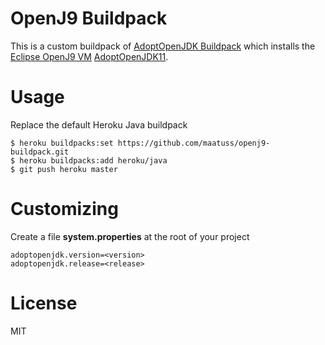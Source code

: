 # OpenJ9 Buildpack

This is a custom buildpack of [AdoptOpenJDK Buildpack](https://github.com/jkutner/adoptopenjdk-buildpack) which installs the [Eclipse OpenJ9 VM](https://www.eclipse.org/openj9) [AdoptOpenJDK11](https://adoptopenjdk.net/?variant=openjdk11&jvmVariant=openj9).

# Usage
Replace the default Heroku Java buildpack

```
$ heroku buildpacks:set https://github.com/maatuss/openj9-buildpack.git 
$ heroku buildpacks:add heroku/java  
$ git push heroku master
```

# Customizing

Create a file
**system.properties**
at the root of your project

```
adoptopenjdk.version=<version>  
adoptopenjdk.release=<release>
```  

# License
MIT
